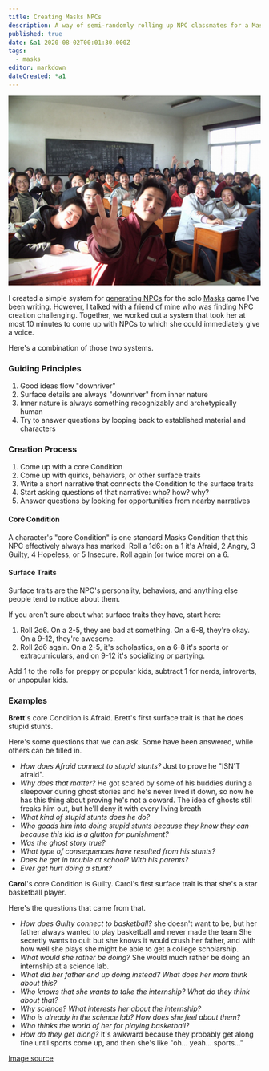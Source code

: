 ```yaml
---
title: Creating Masks NPCs
description: A way of semi-randomly rolling up NPC classmates for a Masks game
published: true
date: &a1 2020-08-02T00:01:30.000Z
tags:
  - masks
editor: markdown
dateCreated: *a1
---
```


![Featured Image](creating-masks-npcs.jpg)

I created a simple system for [generating NPCs](/generating-silverline-npcs)
for the solo [Masks](https://www.magpiegames.com/masks/) game I've been writing.
However, I talked with a friend of mine who was finding NPC creation challenging.
Together, we worked out a system that took her at most 10 minutes
to come up with NPCs to which she could immediately give a voice.

Here's a combination of those two systems.

### Guiding Principles

1. Good ideas flow "downriver"
2. Surface details are always "downriver" from inner nature
3. Inner nature is always something recognizably and archetypically human
4. Try to answer questions by looping back to established material and characters

### Creation Process

1. Come up with a core Condition
2. Come up with quirks, behaviors, or other surface traits
3. Write a short narrative that connects the Condition to the surface traits
4. Start asking questions of that narrative: who? how? why?
5. Answer questions by looking for opportunities from nearby narratives

#### Core Condition

A character's "core Condition" is one standard Masks
Condition that this NPC effectively always has marked.
Roll a 1d6: on a 1 it's Afraid, 2 Angry, 3 Guilty, 4 Hopeless,
or 5 Insecure. Roll again (or twice more) on a 6.

#### Surface Traits

Surface traits are the NPC's personality, behaviors, and
anything else people tend to notice about them.

If you aren't sure about what surface traits they have, start here:

1. Roll 2d6. On a 2-5, they are bad at something. On a 6-8, they're okay. On a 9-12, they're awesome.
2. Roll 2d6 again. On a 2-5, it's scholastics, on a 6-8 it's sports or extracurriculars, and on 9-12 it's socializing or partying.

Add 1 to the rolls for preppy or popular kids, subtract 1 for nerds, introverts, or unpopular kids.

### Examples

**Brett**'s core Condition is Afraid. 
Brett's first surface trait is that he does stupid stunts.

Here's some questions that we can ask.
Some have been answered, while others can be filled in.

* _How does Afraid connect to stupid stunts?_ Just to prove he "ISN'T afraid".
* _Why does that matter?_ He got scared by some of his buddies during a sleepover during ghost stories and he's never lived it down, so now he has this thing about proving he's not a coward. The idea of ghosts still freaks him out, but he'll deny it with every living breath
* _What kind of stupid stunts does he do?_
* _Who goads him into doing stupid stunts because they know they can because this kid is a glutton for punishment?_
* _Was the ghost story true?_
* _What type of consequences have resulted from his stunts?_
* _Does he get in trouble at school? With his parents?_
* _Ever get hurt doing a stunt?_

**Carol**'s core Condition is Guilty.
Carol's first surface trait is that she's a star basketball player.

Here's the questions that came from that.

* _How does Guilty connect to basketball?_ she doesn't want to be, but her father always wanted to play basketball and never made the team She secretly wants to quit but she knows it would crush her father, and with how well she plays she might be able to get a college scholarship.
* _What would she rather be doing?_ She would much rather be doing an internship at a science lab.
* _What did her father end up doing instead? What does her mom think about this?_
* _Who knows that she wants to take the internship? What do they think about that?_
* _Why science? What interests her about the internship?_
* _Who is already in the science lab? How does she feel about them?_
* _Who thinks the world of her for playing basketball?_
* _How do they get along?_ It's awkward because they probably get along fine until sports come up, and then she's like "oh... yeah... sports..."

[Image source](https://www.needpix.com/photo/1307182/school-class-classroom-students)